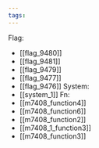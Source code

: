 ```yaml
---
tags:
---
```

Flag:
- [[flag_9480]]
- [[flag_9481]]
- [[flag_9479]]
- [[flag_9477]]
- [[flag_9476]]
System:
- [[system_1]]
Fn:
- [[m7408_function4]]
- [[m7408_function6]]
- [[m7408_function2]]
- [[m7408_1_function3]]
- [[m7408_function3]]
